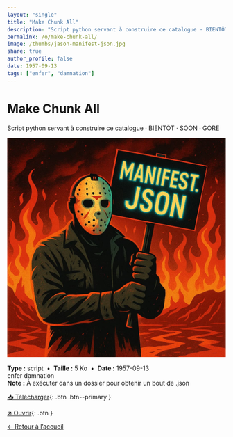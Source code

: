 ```yaml
---
layout: "single"
title: "Make Chunk All"
description: "Script python servant à construire ce catalogue · BIENTÖT · SOON · GORE"
permalink: /o/make-chunk-all/
image: /thumbs/jason-manifest-json.jpg
share: true
author_profile: false
date: 1957-09-13
tags: ["enfer", "damnation"]
---
```

# Make Chunk All

Script python servant à construire ce catalogue · BIENTÖT · SOON · GORE

![Aperçu](/thumbs/jason-manifest-json.jpg)

<div class="info-box">
<strong>Type :</strong> script &nbsp;•&nbsp; <strong>Taille :</strong> 5 Ko &nbsp;•&nbsp; <strong>Date :</strong> 1957-09-13
</div>


<div class="tags"><span class="tag">enfer</span> <span class="tag">damnation</span></div>

<div class="notice notice--info"><strong>Note :</strong> À exécuter dans un dossier pour obtenir un bout de .json</div>

[📥 Télécharger](https://github.com/ouaisfieu/contact/tree/main/scripts){: .btn .btn--primary }

[↗ Ouvrir](https://github.com/ouaisfieu/contact/tree/main/scripts){: .btn }

[← Retour à l’accueil](/)
